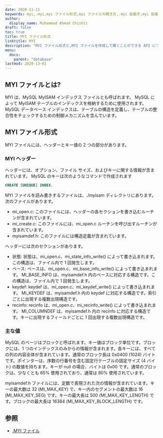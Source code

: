 ```yaml
---
date: 2020-11-11
keywords: myi,.myi,myi ファイル形式,myi ファイルの開き方,.myi 拡張子,myi 拡張子
author:
  display_name: Muhammad Ahmad Chishti
draft: false
toc: true
title: MYI ファイル形式
linktitle: MYI
description: "MYI ファイル形式と,MYI ファイルを作成して開くことができる API について学びます。"
menu:
  docs:
    parent: "database"
lastmod: 2020-13-01
---
```


## MYI ファイルとは? ##

MYI は、MySQL MyISAM インデックス ファイルとも呼ばれます。 MySQL によって MyISAM テーブルのインデックスを格納するために使用されます。 MySQL データベース インデックスは、テーブルの構造を定義し、テーブルの整合性をチェックするための制御メカニズムを含んでいます。

## MYI ファイル形式 ##

MYI ファイルには、ヘッダーとキー値の 2 つの部分があります。

### MYI ヘッダー ###

ヘッダーには、オプション、ファイル サイズ、およびキーに関する情報が含まれています。 MySQL のキーは次のようなコマンドで作成されます

```sql
CREATE [UNIQUE] INDEX.
```

MYI ファイルを読み書きするファイルは、./myisam ディレクトリにあります。次のファイルがあります。

- mi_open.c: このファイルには、ヘッダーの各セクションを書き込むルーチンが含まれています。
- mi_create.c: このファイルには、mi_open.c ルーチンを呼び出すルーチンが含まれています。
- myisamdef.h: このファイルには構造定義が含まれています。

ヘッダーには次のセクションがあります。

- 状態: 状態は、mi_open.c、mi_state_info_write() によって書き込まれます。この構造は、ファイル内で 1 回発生します。
- ベース: ベースは、mi_open.c、mi_base_info_write() によって書き込まれます。 MI_BASE_INFO は、myisamdef.h 内のベースに対応する構造です。この構造は、ファイル内で 1 回発生します。
- keydef: keydef は、mi_open.c、mi_keydef_write() によって書き込まれます。 MI_KEYDEF は、myisamdef.h 内の keydef に対応する構造です。索引ごとに出現する複数出現構造です。
- recinfo: recinfo は、mi_open.c、mi_recinfo_write() によって書き込まれます。 MI_COLUMNDEF は、myisamdef.h 内の recinfo に対応する構造です。キーに出現するフィールドごとに 1 回出現する複数出現構造です。

### 主な値 ###

MySQL のページはブロックと呼ばれます。キー値はブロック単位です。ブロックには、1 つのインデックスのみからの情報が含まれます。各キーには、すべての列の内容全体が含まれています。通常のブロック長は 0x0400 (1024) バイトです。ポインターは、序数の行番号を含む固定行テーブルの固定サイズ (4 バイト) の数値を持ちます。キーが null の場合、バイトは 0x00 です。通常のブロックは、少なくとも 65% 使用されており、通常は 80% 使用されています。

myisamdef.h ファイルには、定数で表現された次の情報が含まれています。キーの最大数は 32 (MI_MAX_KEY) で、キー内のセグメントの最大数は 16 (MI_MAX_KEY_SEG) です。キーの最大長は 500 (MI_MAX_KEY_LENGTH) です。ブロックの最大長は 16384 (MI_MAX_KEY_BLOCK_LENGTH) です。

## 参照 ##

- [.MYI ファイル](https://dev.mysql.com/doc/dev/mysql-server/latest/)

